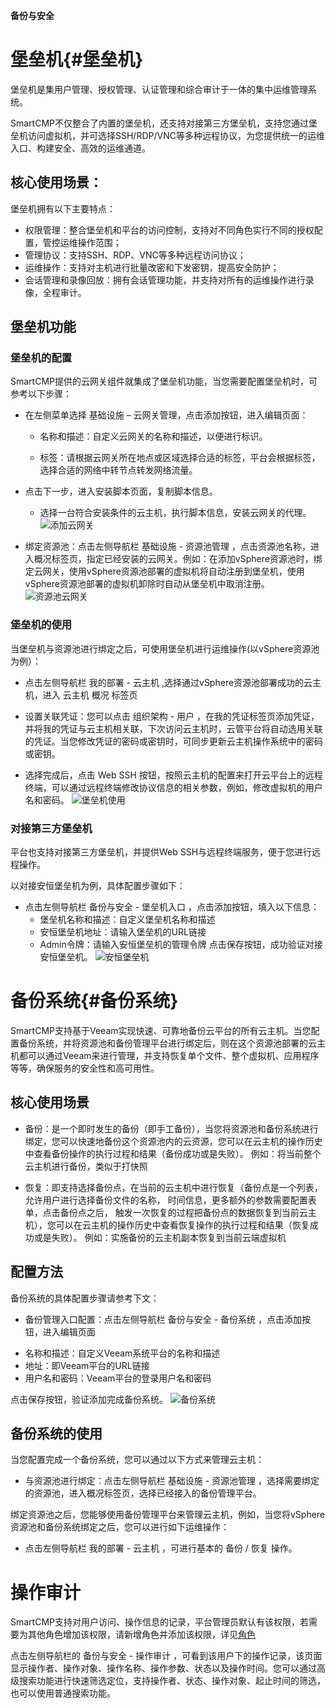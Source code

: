 **备份与安全**

# 堡垒机{#堡垒机}

堡垒机是集用户管理、授权管理、认证管理和综合审计于一体的集中运维管理系统。 

SmartCMP不仅整合了内置的堡垒机，还支持对接第三方堡垒机，支持您通过堡垒机访问虚拟机，并可选择SSH/RDP/VNC等多种远程协议，为您提供统一的运维入口、构建安全、高效的运维通道。
 
## 核心使用场景：

堡垒机拥有以下主要特点：
 + 权限管理：整合堡垒机和平台的访问控制，支持对不同角色实行不同的授权配置，管控运维操作范围；
 + 管理协议：支持SSH、RDP、VNC等多种远程访问协议；
 + 运维操作：支持对主机进行批量改密和下发密钥，提高安全防护；
 + 会话管理和录像回放：拥有会话管理功能，并支持对所有的运维操作进行录像，全程审计。
  
## 堡垒机功能

### 堡垒机的配置

SmartCMP提供的云网关组件就集成了堡垒机功能，当您需要配置堡垒机时，可参考以下步骤：

+ 在左侧菜单选择 基础设施 – 云网关管理，点击添加按钮，进入编辑页面：
  + 名称和描述：自定义云网关的名称和描述，以便进行标识。

  + 标签：请根据云网关所在地点或区域选择合适的标签，平台会根据标签，选择合适的网络中转节点转发网络流量。
  
+ 点击下一步，进入安装脚本页面，复制脚本信息。
      
  + 选择一台符合安装条件的云主机，执行脚本信息，安装云网关的代理。
![添加云网关](../../picture/Admin/添加云网关.PNG)  

+ 绑定资源池：点击左侧导航栏 基础设施 - 资源池管理 ，点击资源池名称，进入概况标签页，指定已经安装的云网关。例如：在添加vSphere资源池时，绑定云网关，使用vSphere资源池部署的虚拟机将自动注册到堡垒机，使用vSphere资源池部署的虚拟机卸除时自动从堡垒机中取消注册。
![资源池云网关](../../picture/Admin/资源池云网关.PNG)

### 堡垒机的使用

当堡垒机与资源池进行绑定之后，可使用堡垒机进行运维操作(以vSphere资源池为例）：
  + 点击左侧导航栏 我的部署 - 云主机 ,选择通过vSphere资源池部署成功的云主机，进入 云主机 概况 标签页
  
  + 设置关联凭证：您可以点击 组织架构 - 用户 ，在我的凭证标签页添加凭证，并将我的凭证与云主机相关联，下次访问云主机时，云管平台将自动选用关联的凭证。当您修改凭证的密码或密钥时，可同步更新云主机操作系统中的密码或密钥。
  
  + 选择完成后，点击 Web SSH 按钮，按照云主机的配置来打开云平台上的远程终端，可以通过远程终端修改协议信息的相关参数，例如，修改虚拟机的用户名和密码。 
![堡垒机使用](../../picture/Admin/堡垒机使用.PNG)

### 对接第三方堡垒机

平台也支持对接第三方堡垒机，并提供Web SSH与远程终端服务，便于您进行远程操作。

以对接安恒堡垒机为例，具体配置步骤如下：
+ 点击左侧导航栏 备份与安全 - 堡垒机入口 ，点击添加按钮，填入以下信息：
  - 堡垒机名称和描述：自定义堡垒机名称和描述
  - 安恒堡垒机地址：请输入堡垒机的URL链接
  - Admin令牌：请输入安恒堡垒机的管理令牌
点击保存按钮，成功验证对接安恒堡垒机。
![安恒堡垒机](../../picture/Admin/安恒堡垒机.PNG)

# 备份系统{#备份系统}

SmartCMP支持基于Veeam实现快速、可靠地备份云平台的所有云主机。当您配置备份系统，并将资源池和备份管理平台进行绑定后，则在这个资源池部署的云主机都可以通过Veeam来进行管理，并支持恢复单个文件、整个虚拟机、应用程序等等，确保服务的安全性和高可用性。

## 核心使用场景

+ 备份：是一个即时发生的备份（即手工备份），当您将资源池和备份系统进行绑定，您可以快速地备份这个资源池内的云资源，您可以在云主机的操作历史中查看备份操作的执行过程和结果（备份成功或是失败）。
例如：将当前整个云主机进行备份，类似于打快照

+ 恢复：即支持选择备份点，在当前的云主机中进行恢复（备份点是一个列表， 允许用户进行选择备份文件的名称， 时间信息，更多额外的参数需要配置表单，点击备份点之后， 触发一次恢复的过程把备份点的数据恢复到当前云主机），您可以在云主机的操作历史中查看恢复操作的执行过程和结果（恢复成功或是失败）。
例如：实施备份的云主机副本恢复到当前云端虚拟机

## 配置方法

备份系统的具体配置步骤请参考下文：

+ 备份管理入口配置：点击左侧导航栏 备份与安全 - 备份系统 ，点击添加按钮，进入编辑页面
 - 名称和描述：自定义Veeam系统平台的名称和描述
 - 地址：即Veeam平台的URL链接
 - 用户名和密码：Veeam平台的登录用户名和密码

点击保存按钮，验证添加完成备份系统。
![备份系统](../../picture/Admin/备份系统.PNG)
## 备份系统的使用

当您配置完成一个备份系统，您可以通过以下方式来管理云主机：

 + 与资源池进行绑定：点击左侧导航栏 基础设施 - 资源池管理 ，选择需要绑定的资源池，进入概况标签页，选择已经接入的备份管理平台。
  
绑定资源池之后，您能够使用备份管理平台来管理云主机，例如，当您将vSphere资源池和备份系统绑定之后，您可以进行如下运维操作：

 + 点击左侧导航栏 我的部署 - 云主机 ，可进行基本的 备份 / 恢复 操作。


# 操作审计

SmartCMP支持对用户访问、操作信息的记录，平台管理员默认有该权限，若需要为其他角色增加该权限，请新增角色并添加该权限，详见[角色](https://cloudchef.github.io/doc/AdminDoc/04组织架构管理/角色.html)

点击左侧导航栏的 备份与安全 - 操作审计 ，可看到该用户下的操作记录，该页面显示操作者、操作对象、操作名称、操作参数、状态以及操作时间。您可以通过高级搜索功能进行快速筛选定位，支持操作者、状态、操作对象、起止时间的筛选，也可以使用普通搜索功能。